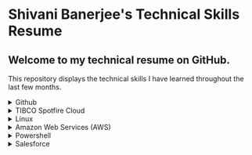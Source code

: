 <h1> Shivani Banerjee's Technical Skills Resume </h1>

<h2> Welcome to my technical resume on GitHub. </h2>

This repository displays the technical skills I have learned throughout the last few months. 

<details><summary>Github</summary>
     <ul>
          <b>First Day on GitHub</b>
          <li>Introduction to GitHub and its uses</li>
          <li>Communicating using Markdown</li>
          <li>Uploading your project on GitHub</li>
<p>In summary, this course has taught me how to navigate around GitHub. The navigation was focused on uploading files with data that was on my local desktop. Furthermore, it taught me how to communicate with other users to do group projects that are shared as well as utilizing my own text formatting. More information on this course can be found <a href="https://lab.github.com/githubtraining/paths/first-day-on-github">here.</a> </p>
          <br />
          <img src="FirstDay.png" alt="Proof of Completion" width="200" height="150" border="2" />
          <br />
          <b>First Week on GitHub</b>
          <li>GitHub Pages</li>
          <li>Reviewing pull requests</li>
          <li>Managing merge conflicts</li>
          <li>Securing your workflows</li>
<p>In summary, this course has taught me how to utilize uploading a project onto GitHub in a systematic manner. This is useful because I learned how maximize my utility within my projects by using pull requests to see the on going progress. Additionally, I now know how to use Github to be more efficient with unique workflows - both business and personal wise. This is also useful for others to view my learning curve when viewing my projects - in an organized secure manner. Through personalizing my pages I can create an online database to store all my files where others can benefit from too. The course is further detailed when clicked <a href="https://lab.github.com/githubtraining/paths/first-week-on-github">here.</a></p>
          <br />
          <img src="FirstWeek.png" alt="Proof of Completion" width="200" height="150" border="2" />
     </ul>
  </details>
  <details><summary>TIBCO Spotfire Cloud</summary>
     <ul>
          <b>Well Analysis Dashboard</b>
          <li>Import multiple tables from multiple sources</li>
          <li>Able to script ironPython for advanced abilities</li>
          <li>Able to create visualizations to easily aggregate data</li>
<p>I was introduced to TIBCO Spotfire at the start of my summer internship in 2019. With no prior experience, I was able to create a dashboard template that would benefit multiple clients. Using those skills, I was able to create another dashbaord using public data available on IHS Markit. To view a video I created to describe my dashboard, please click <a href="https://youtu.be/XMkqa9U6uO0">here.</a></p>
          <br />
          <img src="home.png" alt="Proof of Completion" width="300" height="150" border="2" />
          <img src="summary.png" alt="Proof of Completion" width="300" height="150" border="2" />
          <img src="analysis.png" alt="Proof of Completion" width="300" height="150" border="2" />
   </ul>
  </details>
  <details><summary>Linux</summary>
     <ul>
          <b>LinuxAcademy LPI Linux Certification</b>
          <li>Linux and open-source operating systems</li>
          <li>Navigating around Linux</li>
          <li>Security and file permissions</li>
<p>This course was a 16-hour path towards learning the foundation of understanding and utilizing Linux. Not only did it teach me the importance and growth Linux is impacting with many businesses, but also how to use Linux for personal repositories. Understanding the command line facinated me to learn how to engage with my host device (personal laptop) to be of further use. The labs provided through the course included, but wasn't limited to, finding and searching for hardware information, looking for specific data in files or managing libraries on my desktop. I went ahead and challenged my Linux skills to help a Schlumberger employee to download multiple versions of different softwares (e.g. Petrel, Studio) to help him save space on his laptop, but still remain access to all his past projects.</p>
          <br />
          <img src="linuxEssentials.jpeg" alt="Proof of Completion" width="200" height="150" border="2" />
          <br/>
          <b>Algo VPN using Digital Ocean</b>
          <li>Use Linux on Oracle's VirtualBox</li>
          <li>Connect Ubuntu with Oracle's VirtualBox</li>
          <li>Created a VPN network using DigitalOcean</li>
<p>The following pictures prove my sucess in configuring my own Algo VPN using DigitalOcean. This Linux system not only allowed me to create a virtual disk image on a Linux system, but also share files within my personal laptop and my virtual disk. DigitalOcean was the server  The point of this excersise was to challenging but useful to learn how to make my own VPN using DigitalOcean and a linux system. Whilst utilizing Ubuntu when installed into virtual box, I was able to share files from my host device (my laptop) to my virtual disk. Additionally, I created my own Algo VPN that, with my DigitalOcean supported IP network, to verify the connection. </p>
          <img src="done.PNG" alt="Proof of Completion" width="250" height="150" border="2" />
          <img src="proof of connection.PNG" alt="Proof of Completion" width="250" height="150" border="2" />
          <img src="congrats.PNG" alt="Proof of Completion" width="250" height="150" border="2" />
   </ul>
  </details>
   <details><summary>Amazon Web Services (AWS)</summary>
     <ul>
          <b>LinuxAcademy AWS Essentials Certification</b>
          <li>Mavigate around the AWS console</li>
          <li>Manage access to roles, groups and users</li>
          <li>Utilize the different services AWS has to offer</li>
<p>This course was a 15-hour path towards learning the foundation of understanding and utilizing AWS. With no prior experience with using AWS, I have completed the classes, hands-on-labs and multiple quizzes to test my ability of creating and managing Database services, Storage services, and Instances. Additionally, I now understand how to manage notifications, CloudWatch and Lambda with emphasise to Route 53 and auto scaling.</p>
          <br />
          <img src="aws.png" alt="Proof of Completion" width="200" height="150" border="2" />
          <br/>
          <b>Using linux for creating an Algo VPN using AWS</b>
          <li>Created an E2 AWS console</li>
          <li>Created a Virtual Private CLoud with Internet Gateways</li>
          <li>Utilized IAM (Identity and Access Management)</li>
<p>The point of this excersise was to challenging but useful to learn how to make my own VPN using Amazon Web Services and a linux system. Whilst utilizing Ubuntu when installed into virtual box, I was able to share files from my host device (my laptop) to my virtual disk. Additionally, I created my own Algo VPN that, with my AWS E2 Instance supported IP network, to verify the connection. </p>
          <img src="awsconsole.png" alt="Proof of Completion" width="250" height="150" border="2" />
          <img src="e2instance.png" alt="Proof of Completion" width="250" height="150" border="2" />
          <img src="awsdescription.png" alt="Proof of Completion" width="250" height="150" border="2" />
          <img src="AWSconnection.png" alt="Proof of Completion" width="250" height="150" border="2" />
   </ul>
  </details>
   <details><summary>Powershell</summary>
     <ul>
          <b>Powershell 5 Essentials Course</b>
          <li>Using basic and complex commands</li>
          <li>Exploring automation</li>
          <li>Able to create visualizations to easily aggregate data</li>
<p>This course served its purpose as a quick training on Powershell. After running Powershell on my laptop and working the video's individually, I understood how to run my personal commands very easily after looking further into the basic capabilities. This course on LinkedIn provided me assistance with simple navigation, to learning from the actual software from the supportive help system and the adptable snap-ins, to even understanding and extending onto remote management.</p>
          <br />
          <img src="powershell.png" alt="Proof of Completion" width="300" height="250" border="2" />
   </ul>
  </details>
   <details><summary>Salesforce</summary>
     <ul>
          <b>Trailhead Salesforce Admin Beginner Course</b>
          <li>Data modeling, management and aggregation</li>
          <li>Working in favor of client preferences</li>
          <li>Understand and make use of lightening experience</li>
<p>This interactive course consisted of labs and quizzes to help me master the Salesforce Platform. With only ever migrating data from Salesforce onto Spotfire, it was very interesting to know how to create dashboards with visual analytics within the platform itself. Furthermore, I was able to take advantage of the basic feautures of Salesforce and customize them from an Admin standpoint. I was able to work through the challenges to customize the desktop AND mobile templates to include advanced features such as quick action buttons, dynamic help menus, personable reports from data that I imported and/ or exported to/ from the Salesforce system.</p>
          <br />
          <img src="salesforce.png" alt="Proof of Completion" width="200" height="75" border="2" />
   </ul>
  </details>

